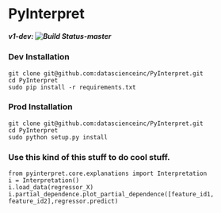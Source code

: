 # PyInterpret
##### v1-dev: ![Build Status-master](https://api.travis-ci.com/repositories/datascienceinc/model-interpretation.svg?token=okdWYn5kDgeoCPJZGPEz&branch=v1-dev)

### Dev Installation
```
git clone git@github.com:datascienceinc/PyInterpret.git
cd PyInterpret
sudo pip install -r requirements.txt
```

### Prod Installation
```
git clone git@github.com:datascienceinc/PyInterpret.git
cd PyInterpret
sudo python setup.py install
```


### Use this kind of this stuff to do cool stuff.

```
from pyinterpret.core.explanations import Interpretation
i = Interpretation()
i.load_data(regressor_X)
i.partial_dependence.plot_partial_dependence([feature_id1, feature_id2],regressor.predict)
```
